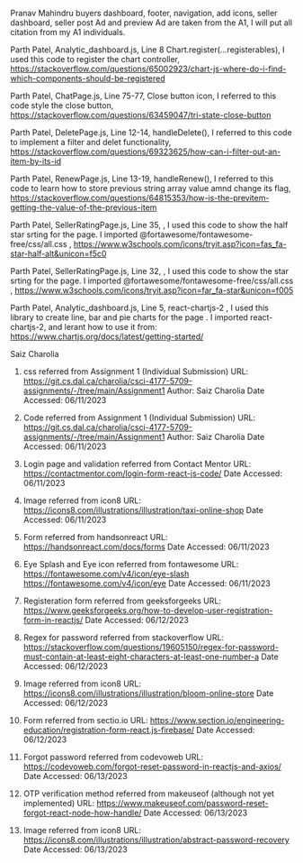 <!-- put all citation here -->

<!--
    Your Name, File Name, Line Number + (piece of code), Small Description (why did you take that), Link of the website

### orderhistory.js

*Lines 86*

```
   <StyledButton variant="contained" onClick={handleClick}>Review</StyledButton>

The code above was created by adapting the code in [reactrouter](https://v5.reactrouter.com/web/api/location) as shown below: 

```
{
  key: 'ac3df4', // not with HashHistory!
  pathname: '/somewhere',
  search: '?some=search-string',
  hash: '#howdy',
  state: {
    [userDefined]: true
  }
}

```

- <How> The code in [reactrouter](https://v5.reactrouter.com/web/api/location) was implemented by Patrick Wooden
- <Why> [reactrouter](https://v5.reactrouter.com/web/api/location)'s Code was used because it allowed for me to pass the values of my states to the profile page
- <How> [reactouter](https://v5.reactrouter.com/web/api/location)'s Code was modified by not using the same state values, instead using my own and also only using the state part in the code above

*Repeat as needed*


### profile.js

*Lines 9-10*

```
    const location = useLocation();
  const id = location.state.id;

```

The code above was created by adapting the code in [Labs Madisoft](https://labs.madisoft.it/how-does-react-router-location-state-works/) as shown below: 

```
let location = useLocation();
 
location.state; 

```

- <How> The code in [Labs Madisoft](https://labs.madisoft.it/how-does-react-router-location-state-works/) was implemented by Patrick Wooden
- <Why> [Labs Madisoft](https://labs.madisoft.it/how-does-react-router-location-state-works/)'s Code was used because It allowed me to access the states I had sent over from the signup page
- <How> [Labs Madisoft](https://labs.madisoft.it/how-does-react-router-location-state-works/)'s Code was modified by adding location.state.whatevernameIsentover to display the info.

### orderhistory.js

*Lines 133-137*

```
  {orders.map((order) => (
          <Grid item xs={12} md={12}>
            <OrderHistoryCard key={order.id} product={order.product} status={order.status} address={order.address} photo={order.photoUrl} />
          </Grid>
        ))}
```

The code above was created by adapting the code in [geeksforgeeks](https://www.geeksforgeeks.org/how-to-fetch-data-from-apis-using-asynchronous-await-in-reactjs//) as shown below: 

```
(posts.map((item) =>
                        // Presently we only fetch 
                        // title from the API 
                        <h4>{item.title}</h4>)
                    )
```

- <How> The code in [geeksforgeeks](https://www.geeksforgeeks.org/how-to-fetch-data-from-apis-using-asynchronous-await-in-reactjs/) was implemented by Patrick Wooden
- <Why> [geeksforgeeks](https://www.geeksforgeeks.org/how-to-fetch-data-from-apis-using-asynchronous-await-in-reactjs/)'s Code was used because It allows us map through each order and create a card to display them in
- <How> [geeksforgeeks](https://www.geeksforgeeks.org/how-to-fetch-data-from-apis-using-asynchronous-await-in-reactjs/)'s Code was modified by adding a grid wrap around each item, changing the name of the array that was mapped out and used my own card component I created.

### trackorder.js

*Lines 123-128*

```
  {orders.map((order) => (
          <Grid item xs={12} md={12}>
            <OrderHistoryCard key={order.id} product={order.product} status={order.status} address={order.address} photo={order.photoUrl} />
          </Grid>
        ))}
```

The code above was created by adapting the code in [geeksforgeeks](https://www.geeksforgeeks.org/how-to-fetch-data-from-apis-using-asynchronous-await-in-reactjs//) as shown below: 

```
(posts.map((item) =>
                        // Presently we only fetch 
                        // title from the API 
                        <h4>{item.title}</h4>)
                    )
```

- <How> The code in [geeksforgeeks](https://www.geeksforgeeks.org/how-to-fetch-data-from-apis-using-asynchronous-await-in-reactjs/) was implemented by Patrick Wooden
- <Why> [geeksforgeeks](https://www.geeksforgeeks.org/how-to-fetch-data-from-apis-using-asynchronous-await-in-reactjs/)'s Code was used because It allows us map through each order and create a card to display them in
- <How> [geeksforgeeks](https://www.geeksforgeeks.org/how-to-fetch-data-from-apis-using-asynchronous-await-in-reactjs/)'s Code was modified by adding a grid wrap around each item, changing the name of the array that was mapped out and used my own card component I created.


### favourites.js

*Lines 40-48 and 76-78*

```
  const [anchorEl, setAnchorEl] = useState(null);

  const handleClick = (event) => {
    setAnchorEl(event.currentTarget);
  };

  const handleClose = () => {
    setAnchorEl(null);
  };

-------------------------
 <Menu anchorEl={anchorEl} open={Boolean(anchorEl)} onClose={handleClose}>
              <MenuItem onClick={handleClose}>Remove from Favorites</MenuItem>
            </Menu>

```

The code above was created by adapting the code in [mui](https://mui.com/material-ui/react-menu/) as shown below: 

```
(posts.map((item) =>
                        // Presently we only fetch 
                        // title from the API 
                        <h4>{item.title}</h4>)
                    )
```

- <How> The code in [mui](https://mui.com/material-ui/react-menu/) was implemented by Patrick Wooden
- <Why> [mui](https://mui.com/material-ui/react-menu/)'s Code was used because It allows us to hide more options for each ad on the favourite page, like removing an ad from the favourites list so the page looks cleaner overall.
- <How> [mui](https://mui.com/material-ui/react-menu/)'s Code was modified by only have one menu item and creating that individual one instead of creating a map and looping though multiple options like the website shows

### createreview.js

*Lines 83*

```
<Rating defaultValue={2} precision={0.5} onChange={handleRatingChange}/>


```

The code above was created by adapting the code in [mui](https://mui.com/material-ui/react-rating/) as shown below: 

```
<Rating name="half-rating" defaultValue={2.5} precision={0.5} />
```

- <How> The code in [mui](https://mui.com/material-ui/react-rating/) was implemented by Patrick Wooden
- <Why> [mui](https://mui.com/material-ui/react-rating/)'s Code was used because it allows us to allow users to enter a star rating with their product when creating a review
- <How> [mui](https://mui.com/material-ui/react-rating/)'s Code was modified by only adding a onchange handler so we are ablet to save the rating the user gives a product and store that in their review data and can be displayed on the sellers profile later.

-->

Pranav Mahindru
buyers dashboard, footer, navigation, add icons, seller dashboard, seller post Ad and preview Ad
are taken from the A1, I will put all citation from my A1 individuals.

Parth Patel, Analytic_dashboard.js, Line 8 Chart.register(...registerables), I used this code to register the chart controller, https://stackoverflow.com/questions/65002923/chart-js-where-do-i-find-which-components-should-be-registered

Parth Patel, ChatPage.js, Line 75-77, Close button icon, I referred to this code style the close button, https://stackoverflow.com/questions/63459047/tri-state-close-button

Parth Patel, DeletePage.js, Line 12-14, handleDelete(), I referred to this code to implement a filter and delet functionality, https://stackoverflow.com/questions/69323625/how-can-i-filter-out-an-item-by-its-id

Parth Patel, RenewPage.js, Line 13-19, handleRenew(), I referred to this code to learn how to store previous string array value amnd change its flag, https://stackoverflow.com/questions/64815353/how-is-the-previtem-getting-the-value-of-the-previous-item

Parth Patel, SellerRatingPage.js, Line 35,  <i className="fas fa-star-half-alt"></i>, I used this code to show the half star srting for the page. I imported @fortawesome/fontawesome-free/css/all.css , https://www.w3schools.com/icons/tryit.asp?icon=fas_fa-star-half-alt&unicon=f5c0

Parth Patel, SellerRatingPage.js, Line 32,   <i key={index} className="fas fa-star"></i>, I used this code to show the star srting for the page. I imported @fortawesome/fontawesome-free/css/all.css , https://www.w3schools.com/icons/tryit.asp?icon=far_fa-star&unicon=f005

Parth Patel, Analytic_dashboard.js, Line 5, react-chartjs-2 , I used this library to create line, bar and pie charts for the page . I imported react-chartjs-2, and lerant how to use it from: https://www.chartjs.org/docs/latest/getting-started/


Saiz Charolia
1. css referred from Assignment 1 (Individual Submission)
   URL: https://git.cs.dal.ca/charolia/csci-4177-5709-assignments/-/tree/main/Assignment1
   Author: Saiz Charolia
   Date Accessed: 06/11/2023 

2. Code referred from Assignment 1 (Individual Submission)
   URL: https://git.cs.dal.ca/charolia/csci-4177-5709-assignments/-/tree/main/Assignment1
   Author: Saiz Charolia
   Date Accessed: 06/11/2023 

3. Login page and validation referred from Contact Mentor
   URL: https://contactmentor.com/login-form-react-js-code/
   Date Accessed: 06/11/2023

4. Image referred from icon8
   URL: https://icons8.com/illustrations/illustration/taxi-online-shop
   Date Accessed: 06/11/2023 

5. Form referred from handsonreact
   URL: https://handsonreact.com/docs/forms
   Date Accessed: 06/11/2023

6. Eye Splash and Eye icon referred from fontawesome
   URL: https://fontawesome.com/v4/icon/eye-slash 
        https://fontawesome.com/v4/icon/eye
   Date Accessed: 06/11/2023

7. Registeration form referred from geeksforgeeks
   URL: https://www.geeksforgeeks.org/how-to-develop-user-registration-form-in-reactjs/
   Date Accessed: 06/12/2023

8. Regex for password referred from stackoverflow
   URL: https://stackoverflow.com/questions/19605150/regex-for-password-must-contain-at-least-eight-characters-at-least-one-number-a
   Date Accessed: 06/12/2023

9. Image referred from icon8
   URL: https://icons8.com/illustrations/illustration/bloom-online-store
   Date Accessed: 06/12/2023

10. Form referred from sectio.io
    URL: https://www.section.io/engineering-education/registration-form-react.js-firebase/
    Date Accessed: 06/12/2023

11. Forgot password referred from codevoweb
    URL: https://codevoweb.com/forgot-reset-password-in-reactjs-and-axios/
    Date Accessed: 06/13/2023

12. OTP verification method referred from makeuseof (although not yet implemented)
    URL: https://www.makeuseof.com/password-reset-forgot-react-node-how-handle/
    Date Accessed: 06/13/2023

13. Image referred from icon8
    URL: https://icons8.com/illustrations/illustration/abstract-password-recovery
    Date Accessed: 06/13/2023